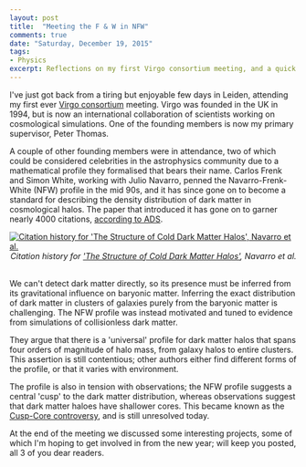 ```yaml
---
layout: post
title:  "Meeting the F & W in NFW"
comments: true
date: "Saturday, December 19, 2015"
tags:
- Physics
excerpt: Reflections on my first Virgo consortium meeting, and a quick look at the past work of some of the academic 'superstars' in attendance
---
```


I've just got back from a tiring but enjoyable few days in Leiden, attending my first ever [Virgo consortium](http://virgo.dur.ac.uk/about.php) meeting. Virgo was founded in the UK in 1994, but is now an international collaboration of scientists working on cosmological simulations. One of the founding members is now my primary supervisor, Peter Thomas.

A couple of other founding members were in attendance, two of which could be considered celebrities in the astrophysics community due to a mathematical profile they formalised that bears their name. Carlos Frenk and Simon White, working with Julio Navarro, penned the Navarro-Frenk-White (NFW) profile in the mid 90s, and it has since gone on to become a standard for describing the density distribution of dark matter in cosmological halos. The paper that introduced it has gone on to garner nearly 4000 citations, [according to ADS](http://adsabs.harvard.edu/abs/1996ApJ...462..563N).


<a href="/images/nfw-history.gif" data-lightbox="bilevel-partition" data-title="Citation history for 'The Structure of Cold Dark Matter Halos', Navarro et al.">
  <img src="/images/nfw-history.gif" title="Citation history for 'The Structure of Cold Dark Matter Halos', Navarro et al.">
</a>
<center><i>Citation history for <a href="http://adsabs.harvard.edu/abs/1996ApJ...462..563N" target="blank">'The Structure of Cold Dark Matter Halos'</a>, Navarro et al.</i></center><br>

We can't detect dark matter directly, so its presence must be inferred from its gravitational influence on baryonic matter. Inferring the exact distribution of dark matter in clusters of galaxies purely from the baryonic matter is challenging. The NFW profile was instead motivated and tuned to evidence from simulations of collisionless dark matter.

They argue that there is a 'universal' profile for dark matter halos that spans four orders of magnitude of halo mass, from galaxy halos to entire clusters. This assertion is still contentious; other authors either find different forms of the profile, or that it varies with environment.

The profile is also in tension with observations; the NFW profile suggests a central 'cusp' to the dark matter distribution, whereas observations suggest that dark matter haloes have shallower cores. This became known as the <a href="https://en.wikipedia.org/wiki/Cuspy_halo_problem" target="blank">Cusp-Core controversy</a>, and is still unresolved today.

At the end of the meeting we discussed some interesting projects, some of which I'm hoping to get involved in from the new year; will keep you posted, all 3 of you dear readers.
